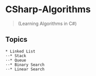 # CSharp-Algorithms 
> (Learning Algorithms in C#)
## Topics
```
* Linked List
⋅⋅* Stack
⋅⋅* Queue
⋅⋅* Binary Search
⋅⋅* Linear Search
```
